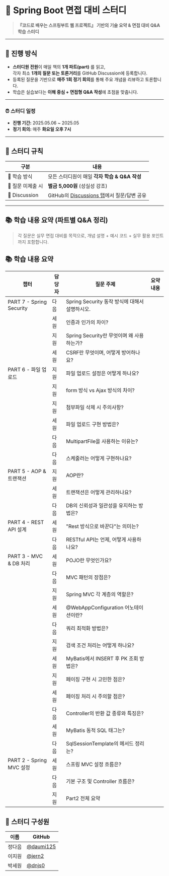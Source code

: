 # 📘 Spring Boot 면접 대비 스터디

> **『코드로 배우는 스프링부트 웹 프로젝트』 기반의 기술 요약 & 면접 대비 Q&A 학습 스터디**

---

## 🚀 진행 방식

- **스터디원 전원**이 매일 책의 **1개 파트(part)** 를 읽고,  
  각자 최소 **1개의 질문 또는 토론거리**를 GitHub Discussion에 등록합니다.
- 등록된 질문을 기반으로 **매주 1회 정기 회의**를 통해 주요 개념을 리뷰하고 토론합니다.
- 학습은 실습보다는 **이해 중심 + 면접형 Q&A 작성**에 초점을 맞춥니다.

---

### ⏰ 스터디 일정

- **진행 기간:** 2025.05.06 ~ 2025.05
- **정기 회의:** 매주 **화요일 오후 7시**

---

## 📏 스터디 규칙

| 구분 | 내용 |
|------|------|
| 🔄 학습 방식 | 모든 스터디원이 매일 **각자 학습 & Q&A 작성** |
| 📌 질문 미제출 시 | **벌금 5,000원** (성실성 강조) |
| 💬 Discussion | GitHub의 [Discussions 탭](https://github.com/daumi125/spring-study/discussions)에서 질문/답변 공유 |

---

## 📚 학습 내용 요약 (파트별 Q&A 정리)

> 각 질문은 실무 면접 대비를 목적으로, 개념 설명 + 예시 코드 + 실무 활용 포인트까지 포함합니다.

## 📚 학습 내용 요약

| 챕터 | 담당자 | 질문 주제 | 요약 내용 |
|-------|--------|-----------|-----------|
| PART 7 - Spring Security | 다음 | Spring Security 동작 방식에 대해서 설명하시오. |  |
|  | 세원 | 인증과 인가의 차이? |  |
|  | 지원 | Spring Security란 무엇이며 왜 사용하는가? |  |
|  | 세원 | CSRF란 무엇이며, 어떻게 방어하나요? |  |
| PART 6 - 파일 업로드 | 지원 | 파일 업로드 설정은 어떻게 하나요? |  |
|  | 지원 | form 방식 vs Ajax 방식의 차이? |  |
|  | 지원 | 첨부파일 삭제 시 주의사항? |  |
|  | 세원 | 파일 업로드 구현 방법은? |  |
|  | 다음 | MultipartFile을 사용하는 이유는? |  |
|  | 다음 | 스케줄러는 어떻게 구현하나요? |  |
| PART 5 - AOP & 트랜잭션 | 지원 | AOP란? |  |
|  | 세원 | 트랜잭션은 어떻게 관리하나요? |  |
|  | 다음 | DB의 신뢰성과 일관성을 유지하는 방법은? |  |
| PART 4 - REST API 설계 | 세원 | "Rest 방식으로 바꾼다"는 의미는? |  |
|  | 다음 | RESTful API는 언제, 어떻게 사용하나요? |  |
| PART 3 - MVC & DB 처리 | 세원 | POJO란 무엇인가요? |  |
|  | 다음 | MVC 패턴의 장점은? |  |
|  | 지원 | Spring MVC 각 계층의 역할은? |  |
|  | 세원 | @WebAppConfiguration 어노테이션이란? |  |
|  | 다음 | 쿼리 최적화 방법은? |  |
|  | 지원 | 검색 조건 처리는 어떻게 하나요? |  |
|  | 세원 | MyBatis에서 INSERT 후 PK 조회 방법은? |  |
|  | 지원 | 페이징 구현 시 고민한 점은? |  |
|  | 세원 | 페이징 처리 시 주의할 점은? |  |
|  | 다음 | Controller의 반환 값 종류와 특징은? |  |
|  | 세원 | MyBatis 동적 SQL 태그는? |  |
|  | 다음 | SqlSessionTemplate의 메서드 정리는? |  |
| PART 2 - Spring MVC 설정 | 세원 | 스프링 MVC 설정 흐름은? |  |
|  | 다음 | 기본 구조 및 Controller 흐름은? |  |
|  | 지원 | Part2 전체 요약 |  |


## 👥 스터디 구성원

| 이름 | GitHub |
|------|--------|
| 정다음 | [@daumi125](https://github.com/daumi125) |
| 이지원 | [@jern2](https://github.com/jern2) |
| 박세원 | [@dnjs0](https://github.com/dnjs0) |

